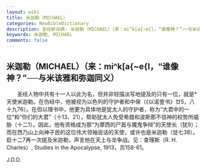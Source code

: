```yaml
---
layout: wiki
title: 米迦勒（MICHAEL）
categories: NewBibleDictionary
description: 圣经新词典: 米迦勒（MICHAEL）（来：mi^k[a{~e{l，“谁像神？”──与米该雅和弥迦同义）
keywords: 米迦勒, MICHAEL
comments: false
---
```


## 米迦勒（MICHAEL）（来：mi^k[a{~e{l，“谁像神？”──与米该雅和弥迦同义）

　　圣经人物中共有十一人以此为名，但并非轻描淡写地提及的只有一位，就是*天使米迦勒。在伪经中，他被视为以色列的守护者和中保（《以诺壹书》廿5，八十九76）。在但以理书中，他更为具体地是犹太人的守护者，称为“大君中的一位”和“你们的大君”（十13、21），帮助犹太人免受希腊和波斯那不信神的权势所威胁（十二1）。因此，他有资格成为那“为摩西的尸首与魔鬼争辩”的天使长（犹9）；而在西乃山上向神子民的这位伟大领袖说话的天使，或许也是米迦勒（徒七38）。启十二7再一次提及米迦勒，声言他在天上与龙争战。见：查理斯（R. H. Charles）, Studies in the Apocalypse, 1913，页158-61。

J.D.D.








